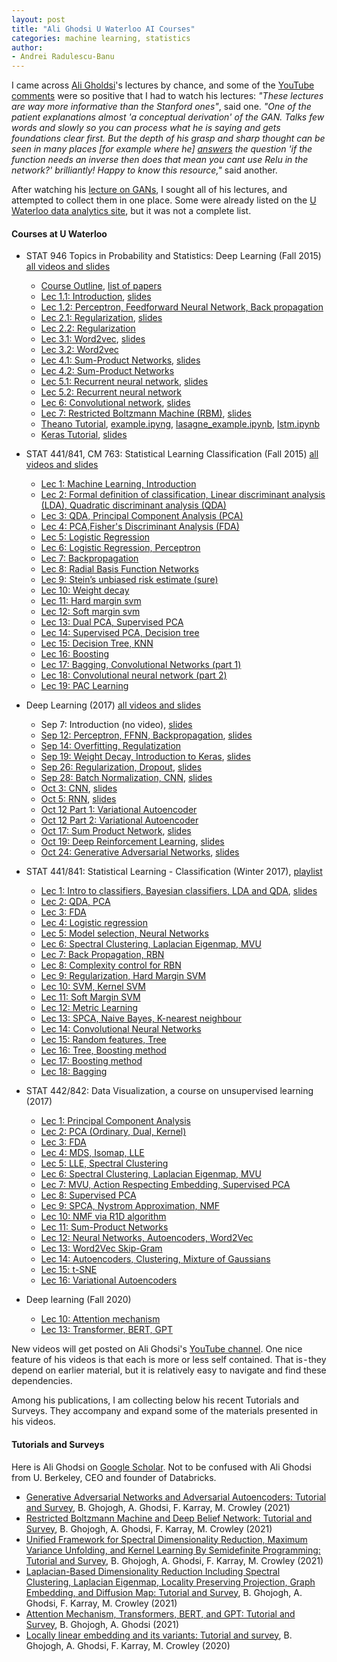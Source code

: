 ```yaml
---
layout: post
title: "Ali Ghodsi U Waterloo AI Courses"
categories: machine learning, statistics
author:
- Andrei Radulescu-Banu
---
```


I came across [Ali Gholdsi](https://uwaterloo.ca/statistics-and-actuarial-science/people-profiles/ali-ghodsi)'s lectures by chance, and some of the [YouTube comments](https://www.youtube.com/watch?v=7G4_Y5rsvi8) were so positive that I had to watch his lectures: *"These lectures are way more informative than the Stanford ones"*, said one. *"One of the patient explanations almost 'a conceptual derivation' of the GAN. Talks few words and slowly so you can process what he is saying and gets foundations clear first. But the depth of his grasp and sharp thought can be seen in many places \[for example where he\] [answers](https://youtu.be/7G4_Y5rsvi8?t=2865) the question 'if the function needs an inverse then does that mean you cant use Relu in the network?' brilliantly! Happy to know this resource,"* said another.

After watching his [lecture on GANs](https://www.youtube.com/watch?v=7G4_Y5rsvi8), I sought all of his lectures, and attempted to collect them in one place. Some were already listed on the [U Waterloo data analytics site](https://uwaterloo.ca/data-analytics/teaching), but it was not a complete list.

#### Courses at U Waterloo
* STAT 946 Topics in Probability and Statistics: Deep Learning (Fall 2015) [all videos and slides](https://uwaterloo.ca/data-analytics/deep-learning)
  * [Course Outline](https://uwaterloo.ca/data-analytics/sites/ca.data-analytics/files/uploads/files/f15_stat946_deep_learning_outline_1_1.pdf), [list of papers](https://uwaterloo.ca/data-analytics/sites/ca.data-analytics/files/uploads/files/listofpapers1_0.pdf)
  * [Lec 1.1: Introduction](https://www.youtube.com/watch?v=fyAZszlPphs), [slides](https://uwaterloo.ca/data-analytics/sites/ca.data-analytics/files/uploads/files/lecture_1_0.pdf)
  * [Lec 1.2: Perceptron, Feedforward Neural Network, Back propagation](https://www.youtube.com/watch?v=AxC40B6KtSQ)
  * [Lec 2.1: Regularization](https://www.youtube.com/watch?v=21jL0I6wbns), [slides](https://uwaterloo.ca/data-analytics/sites/ca.data-analytics/files/uploads/files/regularization2.pdf)
  * [Lec 2.2: Regularization](https://www.youtube.com/watch?v=_ojGVetxCpQ)
  * [Lec 3.1: Word2vec](https://www.youtube.com/watch?v=TsEGsdVJjuA), [slides](https://uwaterloo.ca/data-analytics/sites/ca.data-analytics/files/uploads/files/word2vec.pdf)
  * [Lec 3.2: Word2vec](https://www.youtube.com/watch?v=nuirUEmbaJU)
  * [Lec 4.1: Sum-Product Networks](https://www.youtube.com/watch?v=eF0APeEIJNw), [slides](https://uwaterloo.ca/data-analytics/sites/ca.data-analytics/files/uploads/files/spn-guest-lecture-stat946.pdf)
  * [Lec 4.2: Sum-Product Networks](https://www.youtube.com/watch?v=9-1YE_N-lnw)
  * [Lec 5.1: Recurrent neural network](https://www.youtube.com/watch?v=AvyhbrQptHk), [slides](https://uwaterloo.ca/data-analytics/sites/ca.data-analytics/files/uploads/files/rnn1.pdf)
  * [Lec 5.2: Recurrent neural network](https://www.youtube.com/watch?v=EAt9_4IhC7s)
  * [Lec 6: Convolutional network](https://www.youtube.com/watch?v=ZMBp7_qqtLE), [slides](https://uwaterloo.ca/data-analytics/sites/ca.data-analytics/files/uploads/files/cnn1.pdf)
  * [Lec 7: Restricted Boltzmann Machine (RBM)](https://www.youtube.com/watch?v=FJ0z3Ubagt4), [slides](https://uwaterloo.ca/data-analytics/sites/ca.data-analytics/files/uploads/files/dbn2.pdf)
  * [Theano Tutorial](https://www.youtube.com/watch?v=1-9MJ0-kbdY), [example.ipyng](https://github.com/volpato30/CNN/blob/master/example.ipynb), [lasagne_example.ipynb](https://github.com/volpato30/CNN/blob/master/lasagne_example.ipynb), [lstm.ipynb](https://github.com/volpato30/CNN/blob/master/lstm/lstm.ipynb)
  * [Keras Tutorial](https://www.youtube.com/watch?v=Tp3SaRbql4k), [slides](https://uwaterloo.ca/data-analytics/sites/ca.data-analytics/files/uploads/files/keras_tutorial.pdf)


* STAT 441/841, CM 763: Statistical Learning Classification (Fall 2015) [all videos and slides](https://uwaterloo.ca/data-analytics/statistical-learning-classification)
  * [Lec 1: Machine Learning, Introduction](https://www.youtube.com/watch?v=3R2mG7tlbgw)
  * [Lec 2: Formal definition of classification, Linear discriminant analysis (LDA), Quadratic discriminant analysis (QDA)](https://www.youtube.com/watch?v=_m7TMkzZzus)
  * [Lec 3: QDA, Principal Component Analysis (PCA)](https://www.youtube.com/watch?v=RktIYARW6Rk)
  * [Lec 4: PCA,Fisher's Discriminant Analysis (FDA)](https://www.youtube.com/watch?v=hGKt0yy9q_E)
  * [Lec 5: Logistic Regression](https://www.youtube.com/watch?v=wgCgYNM-5Cc)
  * [Lec 6: Logistic Regression, Perceptron](https://www.youtube.com/watch?v=-8Q0h6_r02Y)
  * [Lec 7: Backpropagation](https://www.youtube.com/watch?v=J6hcu87NZWE)
  * [Lec 8: Radial Basis Function Networks](https://www.youtube.com/watch?v=um5e996SgkM)
  * [Lec 9: Stein’s unbiased risk estimate (sure)​](https://www.youtube.com/watch?v=nqtfl137jio)
  * [Lec 10: Weight decay](https://www.youtube.com/watch?v=XsH13rUGvuk)
  * [Lec 11: Hard margin svm](https://www.youtube.com/watch?v=rHzX9CtjPeg)
  * [Lec 12: Soft margin svm](https://www.youtube.com/watch?v=L8mpkmQqnyk)
  * [Lec 13: Dual PCA, Supervised PCA](https://www.youtube.com/watch?v=ulLgihKiNY0)
  * [Lec 14: Supervised PCA, Decision tree](https://www.youtube.com/watch?v=KREsNNjuxag)
  * [Lec 15: Decision Tree, KNN](https://www.youtube.com/watch?v=JG3MPLlyOJg)
  * [Lec 16: Boosting](https://www.youtube.com/watch?v=P76Gy2eg46A)
  * [Lec 17: Bagging, Convolutional Networks (part 1)](https://www.youtube.com/watch?v=uH4FDYv1ARk)
  * [Lec 18: Convolutional neural network (part 2)](https://www.youtube.com/watch?v=8LBmeXKcjRI)
  * [Lec 19: PAC Learning](https://www.youtube.com/watch?v=qOMOYM0WCzU)

* Deep Learning (2017) [all videos and slides](https://uwaterloo.ca/data-analytics/teaching/deep-learning-2017)
  * Sep 7: Introduction (no video), [slides](https://uwaterloo.ca/data-analytics/sites/ca.data-analytics/files/uploads/files/sept7_dl.pdf)
  * [Sep 12: Perceptron, FFNN, Backpropagation](https://www.youtube.com/watch?v=5baw_-rpOro), [slides](https://uwaterloo.ca/data-analytics/sites/ca.data-analytics/files/uploads/files/sep12_dl.pdf)
  * [Sep 14: Overfitting, Regulatization](https://www.youtube.com/watch?v=ognicHQctCU&list=PLehuLRPyt1HxTolYUWeyyIoxDabDmaOSB)
  * [Sep 19: Weight Decay, Introduction to Keras](https://www.youtube.com/watch?v=XTWPyW2mTUg), [slides](https://uwaterloo.ca/data-analytics/sites/ca.data-analytics/files/uploads/files/sep19a_dl.pdf)
  * [Sep 26: Regularization, Dropout](https://www.youtube.com/watch?v=R5bt1I0I1Jg&list=PLehuLRPyt1HxTolYUWeyyIoxDabDmaOSB), [slides](https://uwaterloo.ca/data-analytics/sites/ca.data-analytics/files/uploads/files/sep26_dl.pdf)
  * [Sep 28: Batch Normalization, CNN](https://www.youtube.com/watch?v=yeRHFXiYeX4), [slides](https://uwaterloo.ca/data-analytics/sites/ca.data-analytics/files/uploads/files/sep28_dl.pdf)
  * [Oct 3: CNN](https://www.youtube.com/watch?v=poa3dNdMe4o), [slides](https://uwaterloo.ca/data-analytics/sites/ca.data-analytics/files/uploads/files/oct03_classification.pdf)
  * [Oct 5: RNN](https://www.youtube.com/watch?v=CPzxka--IFw), [slides](https://uwaterloo.ca/data-analytics/sites/ca.data-analytics/files/uploads/files/oct5_dl.pdf)
  * [Oct 12 Part 1: Variational Autoencoder](https://www.youtube.com/watch?v=KCm9OdxqGk4)
  * [Oct 12 Part 2: Variational Autoencoder](https://www.youtube.com/watch?v=uaaqyVS9-rM)
  * [Oct 17: Sum Product Network](https://www.youtube.com/watch?v=Nm0jNqOnQ2o), [slides](https://uwaterloo.ca/data-analytics/sites/ca.data-analytics/files/uploads/files/oct17spn-guest-lecture-stat946-oct17-2017.pdf)
  * [Oct 19: Deep Reinforcement Learning](https://www.youtube.com/watch?v=HEc16L58wDc), [slides](https://uwaterloo.ca/data-analytics/sites/ca.data-analytics/files/uploads/files/oct19deep-rl-guest-lecture-stat946-oct19-2017.pdf)
  * [Oct 24: Generative Adversarial Networks](https://www.youtube.com/watch?v=7G4_Y5rsvi8), [slides](https://uwaterloo.ca/data-analytics/sites/ca.data-analytics/files/uploads/files/oct24generative_models_v2_split.pdf)

* STAT 441/841: Statistical Learning - Classification (Winter 2017), [playlist](https://www.youtube.com/watch?v=VR5ZRr4QOYk&list=PLehuLRPyt1HzXDemu7K4ETcF0Ld_B5adG)
  * [Lec 1: Intro to classifiers, Bayesian classifiers, LDA and QDA](https://www.youtube.com/watch?v=VR5ZRr4QOYk), [slides](https://uwaterloo.ca/data-analytics/sites/ca.data-analytics/files/uploads/files/sep7_classification.pdf)
  * [Lec 2: QDA, PCA](https://www.youtube.com/watch?v=JWozRg_X-Vg&list=PLehuLRPyt1HzXDemu7K4ETcF0Ld_B5adG&index=3)
  * [Lec 3: FDA](https://www.youtube.com/watch?v=qL1OaF5eBvc&list=PLehuLRPyt1HzXDemu7K4ETcF0Ld_B5adG&index=4)
  * [Lec 4: Logistic regression](https://www.youtube.com/watch?v=w3xbI-OseCI&list=PLehuLRPyt1HzXDemu7K4ETcF0Ld_B5adG&index=5)
  * [Lec 5: Model selection, Neural Networks](https://www.youtube.com/watch?v=769aJ5DWn-E&list=PLehuLRPyt1HzXDemu7K4ETcF0Ld_B5adG&index=6)
  * [Lec 6: Spectral Clustering, Laplacian Eigenmap, MVU](https://www.youtube.com/watch?v=DW3lSYltfzo)
  * [Lec 7: Back Propagation, RBN](https://www.youtube.com/watch?v=db2bTBElhEU&list=PLehuLRPyt1HzXDemu7K4ETcF0Ld_B5adG&index=7)
  * [Lec 8: Complexity control for RBN](https://www.youtube.com/watch?v=Wrsb8rywx1U&list=PLehuLRPyt1HzXDemu7K4ETcF0Ld_B5adG&index=8)
  * [Lec 9: Regularization, Hard Margin SVM](https://www.youtube.com/watch?v=SHBFk1ULNlE)
  * [Lec 10: SVM, Kernel SVM](https://www.youtube.com/watch?v=rLT4OFy-atc)
  * [Lec 11: Soft Margin SVM](https://www.youtube.com/watch?v=iZ3HF2_vF2c)
  * [Lec 12: Metric Learning](https://www.youtube.com/watch?v=GhsHPY3-1zY)
  * [Lec 13: SPCA, Naive Bayes, K-nearest neighbour](https://www.youtube.com/watch?v=L9YcKclqx6k&list=PLehuLRPyt1HzXDemu7K4ETcF0Ld_B5adG&index=12)
  * [Lec 14: Convolutional Neural Networks](https://www.youtube.com/watch?v=ZgxroF1Evcc&list=PLehuLRPyt1HzXDemu7K4ETcF0Ld_B5adG&index=14)
  * [Lec 15: Random features, Tree](https://www.youtube.com/watch?v=7noJSd_7m5M&list=PLehuLRPyt1HzXDemu7K4ETcF0Ld_B5adG&index=15)
  * [Lec 16: Tree, Boosting method](https://www.youtube.com/watch?v=lTCaEwhnDdw)
  * [Lec 17: Boosting method](https://www.youtube.com/watch?v=SEekcR7wdBc)
  * [Lec 18: Bagging](https://www.youtube.com/watch?v=tSee9TSbhJo&list=PLehuLRPyt1HzXDemu7K4ETcF0Ld_B5adG&index=16)

* STAT 442/842: Data Visualization, a course on unsupervised learning (2017)
  * [Lec 1: Principal Component Analysis](https://www.youtube.com/watch?v=L-pQtGm3VS8)
  * [Lec 2: PCA (Ordinary, Dual, Kernel)](https://www.youtube.com/watch?v=jeOEXCFK30M)
  * [Lec 3: FDA](https://www.youtube.com/watch?v=qL1OaF5eBvc)
  * [Lec 4: MDS, Isomap, LLE](https://www.youtube.com/watch?v=RPjPLlGefzw)
  * [Lec 5: LLE, Spectral Clustering](https://www.youtube.com/watch?v=V680Ev0MNvs&list=PLehuLRPyt1HzQoXEhtNuYTmd0aNQvtyAK&index=4)
  * [Lec 6: Spectral Clustering, Laplacian Eigenmap, MVU](https://www.youtube.com/watch?v=DW3lSYltfzo&list=PLehuLRPyt1HzQoXEhtNuYTmd0aNQvtyAK&index=6)
  * [Lec 7: MVU, Action Respecting Embedding, Supervised PCA](https://www.youtube.com/watch?v=ybvz68FdpwU&list=PLehuLRPyt1HzQoXEhtNuYTmd0aNQvtyAK&index=7)
  * [Lec 8: Supervised PCA](https://www.youtube.com/watch?v=DkdrFwevais)
  * [Lec 9: SPCA, Nystrom Approximation, NMF](https://www.youtube.com/watch?v=P5Pu1o7w3TM)
  * [Lec 10: NMF via R1D algorithm](https://www.youtube.com/watch?v=_p72JZPO65E)
  * [Lec 11: Sum-Product Networks](https://www.youtube.com/watch?v=R9mt1tqljrk&list=PLehuLRPyt1HzQoXEhtNuYTmd0aNQvtyAK&index=11)
  * [Lec 12: Neural Networks, Autoencoders, Word2Vec](https://www.youtube.com/watch?v=syWB-YMYZvI&list=PLehuLRPyt1HzQoXEhtNuYTmd0aNQvtyAK&index=12)
  * [Lec 13: Word2Vec Skip-Gram](https://www.youtube.com/watch?v=GMCwS7tS5ZM&list=PLehuLRPyt1HzQoXEhtNuYTmd0aNQvtyAK&index=13)
  * [Lec 14: Autoencoders, Clustering, Mixture of Gaussians](https://www.youtube.com/watch?v=Q6U3gpzwnx0&list=PLehuLRPyt1HzQoXEhtNuYTmd0aNQvtyAK&index=14)
  * [Lec 15: t-SNE](https://www.youtube.com/watch?v=4GBgqmq0XAY&list=PLehuLRPyt1HzQoXEhtNuYTmd0aNQvtyAK&index=15)
  * [Lec 16: Variational Autoencoders](https://www.youtube.com/watch?v=weipjHmkCHk&list=PLehuLRPyt1HzQoXEhtNuYTmd0aNQvtyAK&index=15)

* Deep learning (Fall 2020)
  * [Lec 10: Attention mechanism](https://www.youtube.com/watch?v=WFcH7kRNEBc)
  * [Lec 13: Transformer, BERT, GPT](https://www.youtube.com/watch?v=APzuQoScLfc)

New videos will get posted on Ali Ghodsi's [YouTube channel](https://www.youtube.com/channel/UCKJNzy_GuvX3SAg3ipaGa8A). One nice feature of his videos is that each is more or less self contained. That is - they depend on earlier material, but it is relatively easy to navigate and find these dependencies.

Among his publications, I am collecting below his recent Tutorials and Surveys. They accompany and expand some of the materials presented in his videos.

#### Tutorials and Surveys
Here is Ali Ghodsi on [Google Scholar](https://scholar.google.ca/citations?hl=th&user=WXbhp_4AAAAJ&view_op=list_works&sortby=pubdate). Not to be confused with Ali Ghodsi from U. Berkeley, CEO and founder of Databricks.
* [Generative Adversarial Networks and Adversarial Autoencoders: Tutorial and Survey](https://arxiv.org/pdf/2111.13282.pdf), B. Ghojogh, A. Ghodsi, F. Karray, M. Crowley (2021)
* [Restricted Boltzmann Machine and Deep Belief Network: Tutorial and Survey](https://arxiv.org/pdf/2107.12521.pdf), B. Ghojogh, A. Ghodsi, F. Karray, M. Crowley (2021)
* [Unified Framework for Spectral Dimensionality Reduction, Maximum Variance Unfolding, and Kernel Learning By Semidefinite Programming: Tutorial and Survey](https://arxiv.org/pdf/2106.15379), B. Ghojogh, A. Ghodsi, F. Karray, M. Crowley (2021)
* [Laplacian-Based Dimensionality Reduction Including Spectral Clustering, Laplacian Eigenmap, Locality Preserving Projection, Graph Embedding, and Diffusion Map: Tutorial and Survey](https://arxiv.org/pdf/2106.02154), B. Ghojogh, A. Ghodsi, F. Karray, M. Crowley (2021)
* [Attention Mechanism, Transformers, BERT, and GPT: Tutorial and Survey](https://osf.io/m6gcn/download), B. Ghojogh, A. Ghodsi (2021)
* [Locally linear embedding and its variants: Tutorial and survey](https://arxiv.org/pdf/2011.10925), B. Ghojogh, A. Ghodsi, F. Karray, M. Crowley (2020)